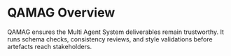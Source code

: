 # QAMAG Overview

QAMAG ensures the Multi Agent System deliverables remain trustworthy. It runs schema
checks, consistency reviews, and style validations before artefacts reach
stakeholders.
